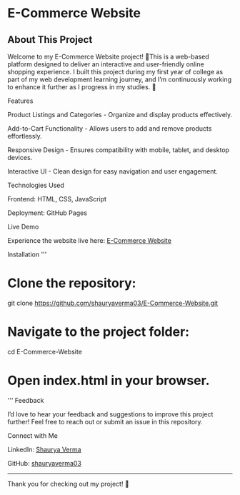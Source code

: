 # E-Commerce Website

## About This Project

<p>Welcome to my E-Commerce Website project! 🎉This is a web-based platform designed to deliver an interactive and user-friendly online shopping experience. I built this project during my first year of college as part of my web development learning journey, and I’m continuously working to enhance it further as I progress in my studies. 🚀</p>

Features

Product Listings and Categories - Organize and display products effectively.

Add-to-Cart Functionality - Allows users to add and remove products effortlessly.

Responsive Design - Ensures compatibility with mobile, tablet, and desktop devices.

Interactive UI - Clean design for easy navigation and user engagement.

Technologies Used

Frontend: HTML, CSS, JavaScript

Deployment: GitHub Pages

Live Demo

Experience the website live here: [E-Commerce Website](https://shauryaverma03.github.io/E-Commerce-Website/)

Installation
'''
# Clone the repository:
git clone https://github.com/shauryaverma03/E-Commerce-Website.git

# Navigate to the project folder:
cd E-Commerce-Website

# Open index.html in your browser.
'''
Feedback

I’d love to hear your feedback and suggestions to improve this project further! Feel free to reach out or submit an issue in this repository.

Connect with Me

LinkedIn: [Shaurya Verma](https://www.linkedin.com/in/shaurya47/)

GitHub: [shauryaverma03](https://github.com/shauryaverma03)

<hr>

Thank you for checking out my project! 🌟
